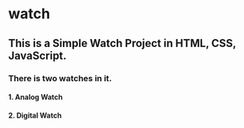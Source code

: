 # watch

## This is a Simple Watch Project in HTML, CSS, JavaScript.
### There is two watches in it.
#### 1. Analog Watch
#### 2. Digital Watch
